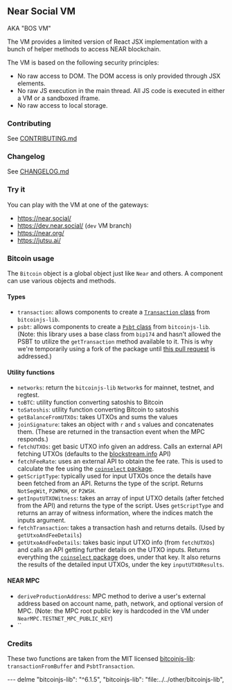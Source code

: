 ## Near Social VM

AKA "BOS VM"

The VM provides a limited version of React JSX implementation with a bunch of helper methods to access NEAR blockchain.

The VM is based on the following security principles:
- No raw access to DOM. The DOM access is only provided through JSX elements.
- No raw JS execution in the main thread. All JS code is executed in either a VM or a sandboxed iframe.
- No raw access to local storage.

### Contributing

See [CONTRIBUTING.md](./CONTRIBUTING.md)

### Changelog

See [CHANGELOG.md](./CHANGELOG.md)

### Try it

You can play with the VM at one of the gateways:
- https://near.social/
- https://dev.near.social/ (`dev` VM branch)
- https://near.org/
- https://jutsu.ai/

### Bitcoin usage

The `Bitcoin` object is a global object just like `Near` and others. A component can use various objects and methods.

#### Types

- `transaction`: allows components to create a [`Transaction` class](https://github.com/bitcoinjs/bitcoinjs-lib/blob/3c26beb1d205943efbd40f7171ff947dc66ac5c2/ts_src/transaction.ts#L66) from `bitcoinjs-lib`.
- `psbt`: allows components to create a [`Psbt` class](https://github.com/bitcoinjs/bitcoinjs-lib/blob/3c26beb1d205943efbd40f7171ff947dc66ac5c2/ts_src/psbt.ts#L127) from `bitcoinjs-lib`. (Note: this library uses a base class from `bip174` and hasn't allowed the PSBT to utilize the `getTransaction` method available to it. This is why we're temporarily using a fork of the package until [this pull request](https://github.com/bitcoinjs/bitcoinjs-lib/pull/2090) is addressed.)

#### Utility functions
- `networks`: return the `bitcoinjs-lib` `Network`s for mainnet, testnet, and regtest.
- `toBTC`: utility function converting satoshis to Bitcoin
- `toSatoshis`: utility function converting Bitcoin to satoshis
- `getBalanceFromUTXOs`: takes UTXOs and sums the values
- `joinSignature`: takes an object with `r` and `s` values and concatenates them. (These are returned in the transaction event when the MPC responds.)
- `fetchUTXOs`: get basic UTXO info given an address. Calls an external API fetching UTXOs (defaults to the [blockstream.info](https://blockstream.info) API)
- `fetchFeeRate`: uses an external API to obtain the fee rate. This is used to calculate the fee using the [`coinselect` package](https://www.npmjs.com/package/coinselect).
- `getScriptType`: typically used for input UTXOs once the details have been fetched from an API. Returns the type of the script. Returns `NotSegWit`, `P2WPKH`, or `P2WSH`.
- `getInputUTXOWitness`: takes an array of input UTXO details (after fetched from the API) and returns the type of the script. Uses `getScriptType` and returns an array of witness information, where the indices match the inputs argument.
- `fetchTransaction`: takes a transaction hash and returns details. (Used by `getUtxoAndFeeDetails`) 
- `getUtxoAndFeeDetails`: takes basic input UTXO info (from `fetchUTXOs`) and calls an API getting further details on the UTXO inputs. Returns everything the [`coinselect` package](https://github.com/bitcoinjs/coinselect?tab=readme-ov-file#example) does, under that key. It also returns the results of the detailed input UTXOs, under the key `inputUTXOResults`.

#### NEAR MPC
- `deriveProductionAddress`: MPC method to derive a user's external address based on account name, path, network, and optional version of MPC. (Note: the MPC root public key is hardcoded in the VM under `NearMPC.TESTNET_MPC_PUBLIC_KEY`)
- ``

### Credits

These two functions are taken from the MIT licensed [bitcoinjs-lib](https://github.com/bitcoinjs/bitcoinjs-lib): `transactionFromBuffer` and `PsbtTransaction`.

--- delme
"bitcoinjs-lib": "^6.1.5",
"bitcoinjs-lib": "file:../../other/bitcoinjs-lib",

